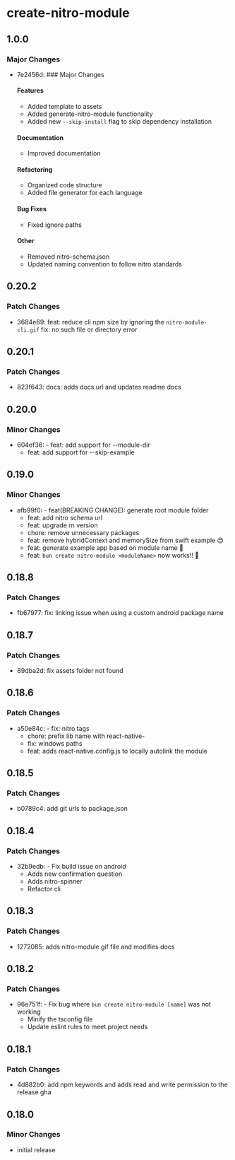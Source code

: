 # create-nitro-module

## 1.0.0

### Major Changes

- 7e2456d: ### Major Changes

    #### Features

    - Added template to assets
    - Added generate-nitro-module functionality
    - Added new `--skip-install` flag to skip dependency installation

    #### Documentation

    - Improved documentation

    #### Refactoring

    - Organized code structure
    - Added file generator for each language

    #### Bug Fixes

    - Fixed ignore paths

    #### Other

    - Removed nitro-schema.json
    - Updated naming convention to follow nitro standards

## 0.20.2

### Patch Changes

- 3684e69: feat: reduce cli npm size by ignoring the `nitro-module-cli.gif`
  fix: no such file or directory error

## 0.20.1

### Patch Changes

- 823f643: docs: adds docs url and updates readme docs

## 0.20.0

### Minor Changes

- 604ef36: - feat: add support for --module-dir
    - feat: add support for --skip-example

## 0.19.0

### Minor Changes

- afb99f0: - feat(BREAKING CHANGE): generate root module folder
    - feat: add nitro schema url
    - feat: upgrade rn version
    - chore: remove unnecessary packages
    - feat: remove hybridContext and memorySize from swift example 😍
    - feat: generate example app based on module name 🚀
    - feat: `bun create nitro-module <moduleName>` now works!! 🚀

## 0.18.8

### Patch Changes

- fb67977: fix: linking issue when using a custom android package name

## 0.18.7

### Patch Changes

- 89dba2d: fix assets folder not found

## 0.18.6

### Patch Changes

- a50e84c: - fix: nitro tags
    - chore: prefix lib name with react-native-
    - fix: windows paths
    - feat: adds react-native.config.js to locally autolink the module

## 0.18.5

### Patch Changes

- b0789c4: add git urls to package.json

## 0.18.4

### Patch Changes

- 32b9edb: - Fix build issue on android
    - Adds new confirmation question
    - Adds nitro-spinner
    - Refactor cli

## 0.18.3

### Patch Changes

- 1272085: adds nitro-module gif file and modifies docs

## 0.18.2

### Patch Changes

- 96e751f: - Fix bug where `bun create nitro-module [name]` was not working
    - Minify the tsconfig file
    - Update eslint rules to meet project needs

## 0.18.1

### Patch Changes

- 4d882b0: add npm keywords and adds read and write permission to the release gha

## 0.18.0

### Minor Changes

- initial release
